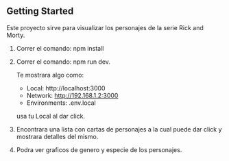 ## Getting Started

Este proyecto sirve para visualizar los personajes de la serie Rick and Morty.

1. Correr el comando: npm install

2. Correr el comando: npm run dev.

   Te mostrara algo como:

   - Local: http://localhost:3000
   - Network: http://192.168.1.2:3000
   - Environments: .env.local

   usa tu Local al dar click.

3. Encontrara una lista con cartas de personajes a la cual puede dar click y mostrara detalles del mismo.

4. Podra ver graficos de genero y especie de los personajes.